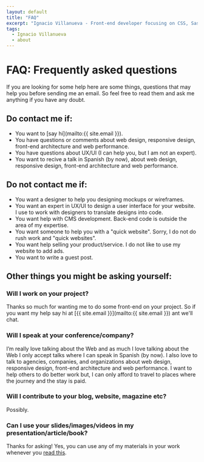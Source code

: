 ```yaml
---
layout: default
title: "FAQ"
excerpt: "Ignacio Villanueva - Front-end developer focusing on CSS, Sass, architecture, scalability, front-end performance, and mobile and responsive web design based in Madrid."
tags:
  - Ignacio Villanueva
  - about
---
```


# FAQ: Frequently asked questions

If you are looking for some help here are some things, questions that may help you before sending me an email. So feel free to read them and ask me anything if you have any doubt.

## Do contact me if:
* You want to [say hi](mailto:{{ site.email }}).
* You have questions or comments about web design, responsive design, front-end architecture and web performance.
* You have questions about UX/UI (I can help you, but I am not an expert).
* You want to recive a talk in Spanish (by now), about web design, responsive design, front-end architecture and web performance.

## Do not contact me if:
* You want a designer to help you designing mockups or wireframes.
* You want an expert in UX/UI to design a user interface for your website. I use to work with designers to translate designs into code.
* You want help with CMS development. Back-end code is outside the area of my expertise.
* You want someone to help you with a "quick website". Sorry, I do not do rush work and "quick websites".
* You want help selling your product/service. I do not like to use my website to add ads.
* You want to write a guest post.

## Other things you might be asking yourself:

### Will I work on your project?
Thanks so much for wanting me to do some front-end on your project. So if you want my help say hi at [{{ site.email }}](mailto:{{ site.email }}) ant we'll chat.

### Will I speak at your conference/company?
I’m really love talking about the Web and as much I love talking about the Web I only accept talks where I can speak in Spanish (by now). I also love to talk to agencies, companies, and organizations about web design, responsive design, front-end architecture and web performance. I want to help others to do better work but, I can only afford to travel to places where the journey and the stay is paid.

### Will I contribute to your blog, website, magazine etc?
Possibly.

### Can I use your slides/images/videos in my presentation/article/book?
Thanks for asking! Yes, you can use any of my materials in your work whenever you [read this](http://creativecommons.org/licenses/by-nc-sa/4.0/).

<!-- ### Will you join my company to work with me?
It depends, I'm always looking to improve as a professional, so if you think you can help me with this, say hi at [{{ site.email }}](mailto:ignaciodenuevo@gmail.com) and we'll chat.
 -->